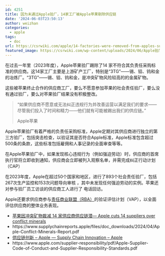 ```yaml
---
id: 4251
title: 因为未通过Apple验厂，14家工厂被Apple苹果剔除供应链
date: '2024-06-03T23:50:13'
author: weizhan
categories:
  - apple
tags:
  - doc
url: https://csrwiki.com/apple/14-factories-were-removed-from-apples-supply-chain-due-to-failure-to-pass-apple-social-audit
featured_image: https://csrwiki.com/wp-content/uploads/2024/06/Apple验厂.webp
---
```


在过去一年里（2023年度），Apple苹果验厂踢除了14 家不符合其负责任采购标准的供应商。这14家工厂主要是上游矿产工厂，特别是“3TG”——锡、钽、钨和金的冶炼厂。“3TG”——锡、钽、钨和金，是冲突矿物风险较高的的金属矿物。

这些被苹果终止合作的供应商工厂，要么不愿意参加苹果的社会责任验厂，要么没有通过验厂，要么对苹果验厂结果没有积极整改。

> “如果供应商不愿意或无法纠正违规行为并改善运营以满足我们的要求——尽管我们投入了时间和精力——他们就有可能被踢出我们的供应链。”
>
> Apple苹果

Apple苹果验厂有着严格的负责任采购标准，Apple定期对其供应商进行独立的第三方验厂，包括突击检查，以验证其是否符合Apple标准，Apple标准包含超过500条的条款，这些标准包括雇佣和人事记录的全面审查等等​​。

在Apple苹果验厂中，如果发现核心违规行为（例如强迫劳动）时，供应商的首席执行官将立即收到通知，供应商会立即被列入观察名单，并需完成纠正行动计划（CAP）

在2023年度，Apple在超过50个国家和地区，进行了893个社会责任验厂，包括267次生产监控和153次问题导向审核 ，其中未发现任何强迫劳动的实例。苹果还对参与验厂员工访谈的供应商工人进行了 电话回访。

Apple还要求供应商参与[责任商业联盟（RBA）](https://csrwiki.com/rba/)的验证评估计划（VAP），以全面评估供应商的整体业务表现。

- [苹果因冲突矿物裁减 14 家供应商供应链潜— Apple cuts 14 suppliers over conflict minerals](https://www.supplychaindive.com/news/apple-cuts-14-suppliers-conflict-minerals/714301/)
- https\://www\.supplychainreports.apple/files/doc\_downloads/2024/04/Apple-Conflict-Minerals-Report.pdf
- [供应链创新 – Apple — Supply Chain Innovation – Apple](https://www.apple.com/supply-chain/)
- https\://www\.apple.com/supplier-responsibility/pdf/Apple-Supplier-Code-of-Conduct-and-Supplier-Responsibility-Standards.pdf
